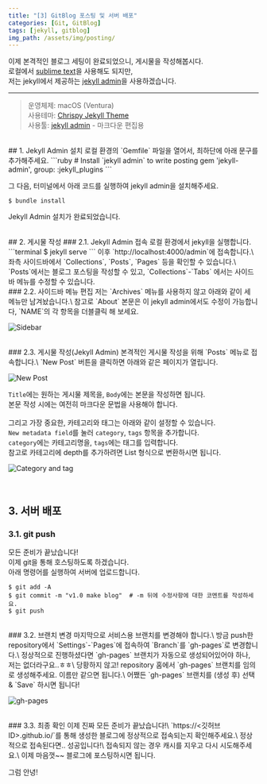 ```yaml
---
title: "[3] GitBlog 포스팅 및 서버 배포"
categories: [Git, GitBlog]
tags: [jekyll, gitblog]
img_path: /assets/img/posting/
---
```


이제 본격적인 블로그 세팅이 완료되었으니, 게시물을 작성해봅시다.\
로컬에서 [sublime text](https://www.sublimetext.com)을 사용해도 되지만,\
저는 jekyll에서 제공하는 [jekyll admin](https://github.com/jekyll/jekyll-admin)을 사용하겠습니다.

---
> 운영체제: macOS (Ventura)\
> 사용테마: [Chrispy Jekyll Theme](https://github.com/cotes2020/jekyll-theme-chirpy)\
> 사용툴: [jekyll admin](https://github.com/jekyll/jekyll-admin) - 마크다운 편집용

<br>
## 1. Jekyll Admin 설치
로컬 환경의 `Gemfile` 파일을 열어서, 최하단에 아래 문구를 추가해주세요.
```ruby
# Install `jekyll admin` to write posting
gem 'jekyll-admin', group: :jekyll_plugins
```
   
그 다음, 터미널에서 아래 코드를 실행하여 jekyll admin을 설치해주세요.
```terminal
$ bundle install
```
Jekyll Admin 설치가 완료되었습니다.

<br>
## 2. 게시물 작성
### 2.1. Jekyll Admin 접속
로컬 환경에서 jekyll을 실행합니다.
```terminal
$ jekyll serve
```
이후 `http://localhost:4000/admin`에 접속합니다.\
좌측 사이드바에서 `Collections`, `Posts`, `Pages` 등을 확인할 수 있습니다.\
`Posts`에서는 블로그 포스팅을 작성할 수 있고, `Collections`-`Tabs` 에서는 사이드바 메뉴를 수정할 수 있습니다.

<br>
### 2.2. 사이드바 메뉴 편집
저는 `Archives` 메뉴를 사용하지 않고 아래와 같이 세 메뉴만 남겨놨습니다.\
참고로 `About` 본문은 이 jekyll admin에서도 수정이 가능합니다, `NAME`의 각 항목을 더블클릭 해 보세요.
   
![Sidebar](2023-06-09-3_posting-1.png)

<br>
### 2.3. 게시물 작성(Jekyll Admin)
본격적인 게시물 작성을 위해 `Posts` 메뉴로 접속합니다.\
`New Post` 버튼을 클릭하면 아래와 같은 페이지가 열립니다.
   
![New Post](2023-06-09-3_posting-2.png)

`Title`에는 원하는 게시물 제목을, `Body`에는 본문을 작성하면 됩니다.\
본문 작성 시에는 여전히 마크다운 문법을 사용해야 합니다.
<br><br>
그리고 가장 중요한, 카테고리와 태그는 아래와 같이 설정할 수 있습니다.\
`New metadata field`를 눌러 `category`, `tags` 항목을 추가합니다.\
`category`에는 카테고리명을, `tags`에는 태그를 입력합니다.\
참고로 카테고리에 depth를 추가하려면 List 형식으로 변환하시면 됩니다.

![Category and tag](2023-06-09-3_posting-3.png)

<br>

## 3. 서버 배포
### 3.1. git push
모든 준비가 끝났습니다!\
이제 git을 통해 호스팅하도록 하겠습니다.\
아래 명령어를 실행하여 서버에 업로드합니다.
```terminal
$ git add -A
$ git commit -m "v1.0 make blog"  # -m 뒤에 수정사항에 대한 코멘트를 작성하세요.
$ git push
```

<br>
### 3.2. 브랜치 변경
마지막으로 서비스용 브랜치를 변경해야 합니다.\
방금 push한 repository에서 `Settings`-`Pages`에 접속하여 `Branch`를 `gh-pages`로 변경합니다.\
정상적으로 진행하셨다면 `gh-pages` 브랜치가 자동으로 생성되어있어야 하나, 저는 없더라구요..ㅎㅎ\
당황하지 않고! repository 홈에서 `gh-pages` 브랜치를 임의로 생성해주세요. 이름만 같으면 됩니다.\
어쨌든 `gh-pages` 브랜치를 (생성 후) 선택 & `Save` 하시면 됩니다!

![gh-pages](2023-06-09-3_posting-4.png)

<br>
### 3.3. 최종 확인
이제 진짜 모든 준비가 끝났습니다!\
`https://<깃허브 ID>.github.io/`를 통해 생성한 블로그에 정상적으로 접속되는지 확인해주세요.\
정상적으로 접속된다면.. 성공입니다!\
접속되지 않는 경우 캐시를 지우고 다시 시도해주세요.\
이제 마음껏~~ 블로그에 포스팅하시면 됩니다.
   
그럼 안녕!
